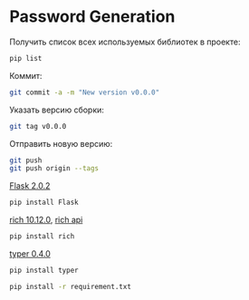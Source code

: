 # Password Generation
 Получить список всех используемых библиотек в проекте:
```bash
pip list
```

Коммит:
```bash
git commit -a -m "New version v0.0.0"
```

Указать версию сборки:
```bash
git tag v0.0.0
```

Отправить новую версию:
```bash
git push
git push origin --tags
```

[Flask 2.0.2](https://pypi.org/project/Flask/)
```bash
pip install Flask
```

[rich 10.12.0](https://pypi.org/project/rich/), 
[rich api](https://rich.readthedocs.io/en/latest/)
```bash
pip install rich
```

[typer 0.4.0](https://typer.tiangolo.com)
```bash
pip install typer
```

```bash
pip install -r requirement.txt
```
